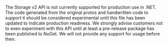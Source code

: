 The Storage v2 API is not currently supported for production use in
.NET. The code generated from the original protos and handwritten
code to support it should be considered experimental until this file
has been updated to indicate production readiness. We strongly
advise customers not to even experiment with this API until at least
a pre-release package has been published to NuGet. We will not
provide any support for usage before then.
